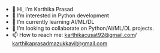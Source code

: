 - 👋 Hi, I’m Karthika Prasad
- 👀 I’m interested in Python development
- 🌱 I’m currently learning AI/ML/DL
- 💞️ I’m looking to collaborate on Python/AI/ML/DL projects.
- 📫 How to reach me: karthikacusat92@gmail.com/ karthikaprasadmazukkavil@gmail.com

<!---
KarthikaPrasadM/KarthikaPrasadM is a ✨ special ✨ repository because its `README.md` (this file) appears on your GitHub profile.
You can click the Preview link to take a look at your changes.
--->

